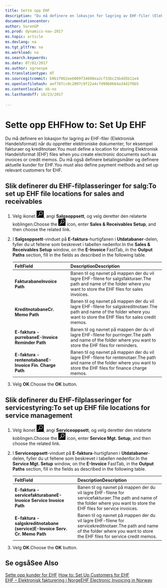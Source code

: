 ```yaml
---
title: Sette opp EHF
description: "Du må definere en lokasjon for lagring av EHF-filer (Elektronisk Handelsformat) når du oppretter elektroniske dokumenter, for eksempel fakturaer og kreditnotaer. Du må også definere betalingsmåter og definere aktuelle kunder for EHF."
documentationcenter: 
author: SorenGP
ms.prod: dynamics-nav-2017
ms.topic: article
ms.devlang: na
ms.tgt_pltfrm: na
ms.workload: na
ms.search.keywords: 
ms.date: 07/01/2017
ms.author: sgroespe
ms.translationtype: HT
ms.sourcegitcommit: b9b1f062ee6009f34698ea2cf33bc25bdd5b11e4
ms.openlocfilehash: aef78fcc8c2097c9f22a4cfd99b0b64a34d2f0b5
ms.contentlocale: nb-no
ms.lasthandoff: 10/23/2017

---
```

# <a name="how-to-set-up-ehf"></a><span data-ttu-id="0895d-104">Sette opp EHF</span><span class="sxs-lookup"><span data-stu-id="0895d-104">How to: Set Up EHF</span></span>
<span data-ttu-id="0895d-105">Du må definere en lokasjon for lagring av EHF-filer (Elektronisk Handelsformat) når du oppretter elektroniske dokumenter, for eksempel fakturaer og kreditnotaer.</span><span class="sxs-lookup"><span data-stu-id="0895d-105">You must define a location for storing Elektronisk Handelsformat (EHF) files when you create electronic documents such as invoices or credit memos.</span></span> <span data-ttu-id="0895d-106">Du må også definere betalingsmåter og definere aktuelle kunder for EHF.</span><span class="sxs-lookup"><span data-stu-id="0895d-106">You must also define payment methods and set up relevant customers for EHF.</span></span>  

## <a name="to-set-up-ehf-file-locations-for-sales-and-receivables"></a><span data-ttu-id="0895d-107">Slik definerer du EHF-filplasseringer for salg:</span><span class="sxs-lookup"><span data-stu-id="0895d-107">To set up EHF file locations for sales and receivables</span></span>  

1.  <span data-ttu-id="0895d-108">Velg ikonet ![Søk etter side eller rapport](../../media/ui-search/search_small.png "Søk etter side eller rapport"), angi **Salgsoppsett**, og velg deretter den relaterte koblingen.</span><span class="sxs-lookup"><span data-stu-id="0895d-108">Choose the ![Search for Page or Report](../../media/ui-search/search_small.png "Search for Page or Report icon") icon, enter **Sales & Receivables Setup**, and then choose the related link.</span></span>  
2.  <span data-ttu-id="0895d-109">I **Salgsoppsett**-vinduet på **E-faktura**-hurtigfanen i **Utdatabaner**-delen, fyller du ut feltene som beskrevet i tabellen nedenfor.</span><span class="sxs-lookup"><span data-stu-id="0895d-109">In the **Sales & Receivables Setup** window, on the **E-Invoice** FastTab, in the **Output Paths** section, fill in the fields as described in the following table.</span></span>  

    |<span data-ttu-id="0895d-110">Felt</span><span class="sxs-lookup"><span data-stu-id="0895d-110">Field</span></span>|<span data-ttu-id="0895d-111">Description</span><span class="sxs-lookup"><span data-stu-id="0895d-111">Description</span></span>|  
    |---------------------------------|---------------------------------------|  
    |<span data-ttu-id="0895d-112">**Fakturabane**</span><span class="sxs-lookup"><span data-stu-id="0895d-112">**Invoice Path**</span></span>|<span data-ttu-id="0895d-113">Banen til og navnet på mappen der du vil lagre EHF-filene for salgsfakturaer.</span><span class="sxs-lookup"><span data-stu-id="0895d-113">The path and name of the folder where you want to store the EHF files for sales invoices.</span></span>|  
    |<span data-ttu-id="0895d-114">**Kreditnotabane**</span><span class="sxs-lookup"><span data-stu-id="0895d-114">**Cr. Memo Path**</span></span>|<span data-ttu-id="0895d-115">Banen til og navnet på mappen der du vil lagre EHF-filene for salgskreditnotaer.</span><span class="sxs-lookup"><span data-stu-id="0895d-115">The path and name of the folder where you want to store the EHF files for sales credit memos.</span></span>|  
    |<span data-ttu-id="0895d-116">**E-faktura - purrebane**</span><span class="sxs-lookup"><span data-stu-id="0895d-116">**E-Invoice Reminder Path**</span></span>|<span data-ttu-id="0895d-117">Banen til og navnet på mappen der du vil lagre EHF-filene for purringer.</span><span class="sxs-lookup"><span data-stu-id="0895d-117">The path and name of the folder where you want to store the EHF files for reminders.</span></span>|  
    |<span data-ttu-id="0895d-118">**E-faktura - rentenotabane**</span><span class="sxs-lookup"><span data-stu-id="0895d-118">**E-Invoice Fin. Charge Path**</span></span>|<span data-ttu-id="0895d-119">Banen til og navnet på mappen der du vil lagre EHF-filene for rentenotaer.</span><span class="sxs-lookup"><span data-stu-id="0895d-119">The path and name of the folder where you want to store the EHF files for finance charge memos.</span></span>|  

3.  <span data-ttu-id="0895d-120">Velg **OK**.</span><span class="sxs-lookup"><span data-stu-id="0895d-120">Choose the **OK** button.</span></span>  

## <a name="to-set-up-ehf-file-locations-for-service-management"></a><span data-ttu-id="0895d-121">Slik definerer du EHF-filplasseringer for servicestyring:</span><span class="sxs-lookup"><span data-stu-id="0895d-121">To set up EHF file locations for service management</span></span>  

1.  <span data-ttu-id="0895d-122">Velg ikonet ![Søk etter side eller rapport](../../media/ui-search/search_small.png "Søk etter side eller rapport"), angi **Serviceoppsett**, og velg deretter den relaterte koblingen.</span><span class="sxs-lookup"><span data-stu-id="0895d-122">Choose the ![Search for Page or Report](../../media/ui-search/search_small.png "Search for Page or Report icon") icon, enter **Service Mgt. Setup**, and then choose the related link.</span></span>  
2.  <span data-ttu-id="0895d-123">I **Serviceoppsett**-vinduet på **E-faktura**-hurtigfanen i **Utdatabaner**-delen, fyller du ut feltene som beskrevet i tabellen nedenfor.</span><span class="sxs-lookup"><span data-stu-id="0895d-123">In the **Service Mgt. Setup** window, on the **E-Invoice** FastTab, in the **Output Paths** section, fill in the fields as described in the following table.</span></span>  

    |<span data-ttu-id="0895d-124">Felt</span><span class="sxs-lookup"><span data-stu-id="0895d-124">Field</span></span>|<span data-ttu-id="0895d-125">Description</span><span class="sxs-lookup"><span data-stu-id="0895d-125">Description</span></span>|  
    |---------------------------------|---------------------------------------|  
    |<span data-ttu-id="0895d-126">**E-faktura - servicefakturabane**</span><span class="sxs-lookup"><span data-stu-id="0895d-126">**E-Invoice Service Invoice Path**</span></span>|<span data-ttu-id="0895d-127">Banen til og navnet på mappen der du vil lagre EHF-filene for servicefakturaer.</span><span class="sxs-lookup"><span data-stu-id="0895d-127">The path and name of the folder where you want to store the EHF files for service invoices.</span></span>|  
    |<span data-ttu-id="0895d-128">**E-faktura - salgskreditnotabane (service)**</span><span class="sxs-lookup"><span data-stu-id="0895d-128">**E-Invoice Serv. Cr. Memo Path**</span></span>|<span data-ttu-id="0895d-129">Banen til og navnet på mappen der du vil lagre EHF-filene for servicekreditnotaer.</span><span class="sxs-lookup"><span data-stu-id="0895d-129">The path and name of the folder where you want to store the EHF files for service credit memos.</span></span>|  

3.  <span data-ttu-id="0895d-130">Velg **OK**.</span><span class="sxs-lookup"><span data-stu-id="0895d-130">Choose the **OK** button.</span></span>  

## <a name="see-also"></a><span data-ttu-id="0895d-131">Se også</span><span class="sxs-lookup"><span data-stu-id="0895d-131">See Also</span></span>  
 <span data-ttu-id="0895d-132">[Sette opp kunder for EHF](how-to-set-up-customers-for-ehf.md) </span><span class="sxs-lookup"><span data-stu-id="0895d-132">[How to: Set Up Customers for EHF](how-to-set-up-customers-for-ehf.md) </span></span>  
 [<span data-ttu-id="0895d-133">EHF – Elektronisk fakturering i Norge</span><span class="sxs-lookup"><span data-stu-id="0895d-133">EHF Electronic Invoicing in Norway</span></span>](ehf-electronic-invoicing-in-norway.md)

